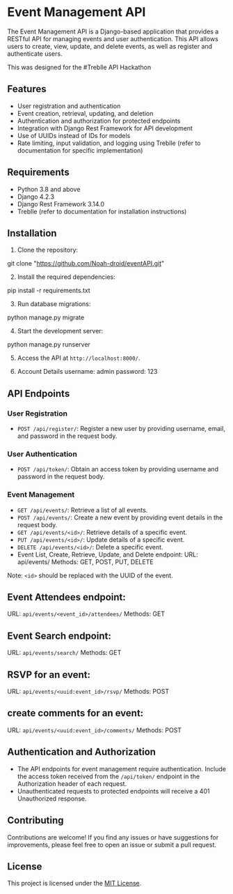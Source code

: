 # Event Management API

The Event Management API is a Django-based application that provides a RESTful API for managing events and user authentication. This API allows users to create, view, update, and delete events, as well as register and authenticate users.

This was designed for the #Treblle API Hackathon

## Features

- User registration and authentication
- Event creation, retrieval, updating, and deletion
- Authentication and authorization for protected endpoints
- Integration with Django Rest Framework for API development
- Use of UUIDs instead of IDs for models
- Rate limiting, input validation, and logging using Treblle (refer to documentation for specific implementation)

## Requirements

- Python 3.8 and above
- Django 4.2.3
- Django Rest Framework 3.14.0
- Treblle (refer to documentation for installation instructions)

## Installation

1. Clone the repository:

git clone "https://github.com/Noah-droid/eventAPI.git"

2. Install the required dependencies:
   
pip install -r requirements.txt

3. Run database migrations:

python manage.py migrate

4. Start the development server:

python manage.py runserver

5. Access the API at `http://localhost:8000/`.

6. Account Details
username: admin
password: 123

## API Endpoints

### User Registration
- `POST /api/register/`: Register a new user by providing username, email, and password in the request body.

### User Authentication
- `POST /api/token/`: Obtain an access token by providing username and password in the request body.

### Event Management
- `GET /api/events/`: Retrieve a list of all events.
- `POST /api/events/`: Create a new event by providing event details in the request body.
- `GET /api/events/<id>/`: Retrieve details of a specific event.
- `PUT /api/events/<id>/`: Update details of a specific event.
- `DELETE /api/events/<id>/`: Delete a specific event.
- Event List, Create, Retrieve, Update, and Delete endpoint:
URL: api/events/
Methods: GET, POST, PUT, DELETE

Note: `<id>` should be replaced with the UUID of the event.


## Event Attendees endpoint:
URL: `api/events/<event_id>/attendees/`
Methods: GET

## Event Search endpoint:
URL: `api/events/search/`
Methods: GET

##  RSVP for an event:
URL: `api/events/<uuid:event_id>/rsvp/` 
Methods: POST

## create comments for an event:
URL: `api/events/<uuid:event_id>/comments/`
Methods: POST


## Authentication and Authorization

- The API endpoints for event management require authentication. Include the access token received from the `/api/token/` endpoint in the Authorization header of each request.
- Unauthenticated requests to protected endpoints will receive a 401 Unauthorized response.

## Contributing

Contributions are welcome! If you find any issues or have suggestions for improvements, please feel free to open an issue or submit a pull request.

## License

This project is licensed under the [MIT License](LICENSE).
